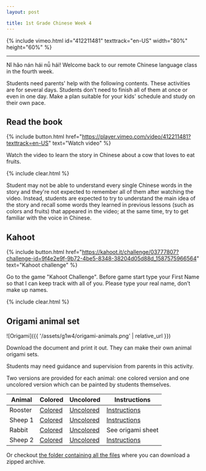 ```yaml
---
layout: post

title: 1st Grade Chinese Week 4
---
```


{% include vimeo.html id="412211481" texttrack="en-US" width="80%" height="60%" %}

---

Nǐ hǎo nán hái nǚ hái! Welcome back to our remote Chinese language class in the fourth week.

Students need parents' help with the following contents. These activities are for several days. Students don't need to finish all of them at once or even in one day. Make a plan suitable for your kids' schedule and study on their own pace.

## Read the book

{% include button.html href="https://player.vimeo.com/video/412211481?texttrack=en-US" text="Watch video" %}

Watch the video to learn the story in Chinese about a cow that loves to eat fruits.

{% include clear.html %}

Student may not be able to understand every single Chinese words in the story and they're not expected to remember all of them after watching the video. Instead, students are expected to try to understand the main idea of the story and recall some words they learned in previous lessons (such as colors and fruits) that appeared in the video; at the same time, try to get familiar with the voice in Chinese.

## Kahoot

{% include button.html href="https://kahoot.it/challenge/03777807?challenge-id=9f4e2e9f-9b72-4be5-8348-38204d05d88d_1587575966564" text="Kahoot challenge" %}

Go to the game "Kahoot Challenge". Before game start type your First Name so that I can keep track with all of you. Please type your real name, don’t make up names.

{% include clear.html %}

## Origami animal set

![Origami]({{ '/assets/g1w4/origami-animals.png' | relative_url }})

Download the document and print it out. They can make their own animal origami sets.

Students may need guidance and supervision from parents in this activity.

Two versions are provided for each animal: one colored version and one uncolored version which can be painted by students themselves.

| **Animal** | **Colored**                | **Uncolored**                  | **Instructions**                     |
| ---------- | -------------------------- | ------------------------------ | ------------------------------------ |
| Rooster    | [Colored][rooster-colored] | [Uncolored][rooster-uncolored] | [Instructions][rooster-instructions] |
| Sheep 1    | [Colored][sheep1-colored]  | [Uncolored][sheep1-uncolored]  | [Instructions][sheep1-instructions]  |
| Rabbit     | [Colored][rabbit-colored]  | [Uncolored][rabbit-uncolored]  | See origami sheet                    |
| Sheep 2    | [Colored][sheep2-colored]  | [Uncolored][sheep2-uncolored]  | [Instructions][sheep2-instructions]  |

Or checkout [the folder containing all the files][all] where you can download a zipped archive.

[rooster-colored]: https://drive.google.com/open?id=1UEh7eoZXvjCzIT9gmoSlMzWcUfp8jDTB
[rooster-uncolored]: https://drive.google.com/open?id=1WrocAitIQLbuRFKQExHwsYzKkwCJ-y6b
[rooster-instructions]: https://drive.google.com/open?id=1Vn5lfh6ZvVhAcJHZi5kTrJ73qjrEt6x-
[sheep1-colored]: https://drive.google.com/open?id=1OZ6kRKS3mUcXt9daNzhvSlzmmYOLW5MT
[sheep1-uncolored]: https://drive.google.com/open?id=1lH-ZMDZkLi1HYS7X_6ZaOy8F4V_uRhth
[sheep1-instructions]: https://drive.google.com/open?id=1V2d1HjbrNzC5PjUkGWdZ1tT4KwiVNj6y
[rabbit-colored]: https://drive.google.com/open?id=1RSoB_UMvyxAy6d7jKkUfvQLxS0vJbJ4w
[rabbit-uncolored]: https://drive.google.com/open?id=145FWxqcHhai4JWB4AxbxCF0doENhWByQ
[sheep2-colored]: https://drive.google.com/open?id=1aC8KECM9R5iaLLm7musT-VLgtz3LE9uS
[sheep2-uncolored]: https://drive.google.com/open?id=12IXCZekZ8K3EXiESjPtwSMxX0fwEGc58
[sheep2-instructions]: https://drive.google.com/open?id=1nf3ooraIo0WHurECA2MA-Gxe4g2Kw7X4
[all]: https://drive.google.com/open?id=1u-798xuktwSG1E5lnHHaM2T0sssiT0rd
